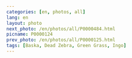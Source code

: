```yaml
---
categories: [en, photos, all]
lang: en
layout: photo
next_photo: /en/photos/all/P0000484.html
picname: P0000124
prev_photo: /en/photos/all/P0000125.html
tags: [Baska, Dead Zebra, Green Grass, Ingo]
---
```

